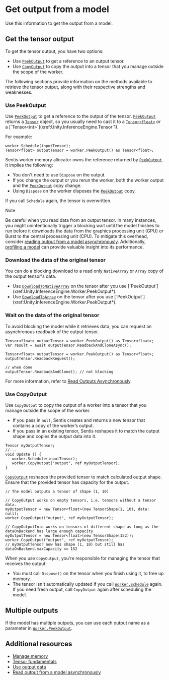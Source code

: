 # Get output from a model

Use this information to get the output from a model.

## Get the tensor output

To get the tensor output, you have two options:
* Use [`PeekOutput`](xref:Unity.InferenceEngine.Worker.PeekOutput*) to get a reference to an output tensor.
* Use [`CopyOutput`](xref:Unity.InferenceEngine.Worker.CopyOutput*) to copy the output into a tensor that you manage outside the scope of the worker.

The following sections provide information on the methods available to retrieve the tensor output, along with their respective strengths and weaknesses.

### Use PeekOutput

Use [`PeekOutput`](xref:Unity.InferenceEngine.Worker.PeekOutput*) to get a reference to the output of the tensor. [`PeekOutput`](xref:Unity.InferenceEngine.Worker.PeekOutput*) returns a [`Tensor`](xref:Unity.InferenceEngine.Tensor) object, so you usually need to cast it to a [`Tensor<float>`](xref:Unity.InferenceEngine.Tensor`1) or a [`Tensor<int>`](xref:Unity.InferenceEngine.Tensor`1).

For example:

```
worker.Schedule(inputTensor);
Tensor<float> outputTensor = worker.PeekOutput() as Tensor<float>;
```

Sentis worker memory allocator owns the reference returned by [`PeekOutput`](xref:Unity.InferenceEngine.Worker.PeekOutput*). It implies the following:

- You don't need to use `Dispose` on the output.
- If you change the output or you rerun the worker, both the worker output and the [`PeekOutput`](xref:Unity.InferenceEngine.Worker.PeekOutput*) copy change.
- Using `Dispose` on the worker disposes the [`PeekOutput`](xref:Unity.InferenceEngine.Worker.PeekOutput*) copy.

If you call `Schedule` again, the tensor is overwritten.

> [!NOTE]
> Be careful when you read data from an output tensor. In many instances, you might unintentionally trigger a blocking wait until the model finishes to run before it downloads the data from the graphics processing unit (GPU) or Burst to the central processing unit (CPU). To mitigate this overhead, consider [reading output from a model asynchronously](read-output-async.md). Additionally, [profiling a model](profile-a-model.md) can provide valuable insight into its performance.

### Download the data of the original tensor

You can do a blocking download to a read only `NativeArray` or `Array` copy of the output tensor's data.

* Use [`DownloadToNativeArray`](xref:Unity.InferenceEngine.Tensor`1.DownloadToNativeArray*) on the tensor after you use [`PeekOutput`](xref:Unity.InferenceEngine.Worker.PeekOutput*).
* Use [`DownloadToArray`](xref:Unity.InferenceEngine.Tensor`1.DownloadToArray*) on the tensor after you use [`PeekOutput`](xref:Unity.InferenceEngine.Worker.PeekOutput*).

### Wait on the data of the original tensor

To avoid blocking the model while it retrieves data, you can request an asynchronous readback of the output tensor.

```
Tensor<float> outputTensor = worker.PeekOutput() as Tensor<float>;
var result = await outputTensor.ReadbackAndCloneAsync();
```

```
Tensor<float> outputTensor = worker.PeekOutput() as Tensor<float>;
outputTensor.ReadbackRequest();

// when done
outputTensor.ReadbackAndClone(); // not blocking
```

For more information, refer to [Read Outputs Asynchronously](read-output-async.md).

### Use CopyOutput

Use `CopyOutput` to copy the output of a worker into a tensor that you manage outside the scope of the worker.

* If you pass in `null`, Sentis creates and returns a new tensor that contains a copy of the worker’s output.
* If you pass in an existing tensor, Sentis reshapes it to match the output shape and copies the output data into it.

```
Tensor myOutputTensor;
//...
void Update () {
   worker.Schedule(inputTensor);
   worker.CopyOutput("output", ref myOutputTensor);
}
```

[`CopyOutput`](xref:Unity.InferenceEngine.Worker.CopyOutput*) reshapes the provided tensor to match calculated output shape. Ensure that the provided tensor has capacity for the output.

```
// The model outputs a tensor of shape (1, 10)

// CopyOutput works on empty tensors, i.e. tensors without a tensor data.
myOutputTensor = new Tensor<float>(new TensorShape(1, 10), data: null);
worker.CopyOutput("output", ref myOutputTensor);

// CopyOutputInto works on tensors of different shape as long as the dataOnBackend has large enough capacity
myOutputTensor = new Tensor<float>(new TensorShape(152));
worker.CopyOutput("output", ref myOutputTensor);
// myOutputTensor now has shape (1, 10) but still has dataOnBackend.maxCapacity == 152
```

When you use `CopyOutput`, you're responsible for managing the tensor that receives the output:

* You must call `Dispose()` on the tensor when you finish using it, to free up memory.
* The tensor isn't automatically updated if you call [`Worker.Schedule`](xref:Unity.InferenceEngine.Worker.Schedule*) again. If you need fresh output, call `CopyOutput` again after scheduling the model.

## Multiple outputs

If the model has multiple outputs, you can use each output name as a parameter in [`Worker.PeekOutput`](xref:Unity.InferenceEngine.Worker.PeekOutput(string)).

## Additional resources

- [Manage memory](manage-memory.md)
- [Tensor fundamentals](tensor-fundamentals.md)
- [Use output data](use-model-output.md)
- [Read output from a model asynchronously](read-output-async.md)
